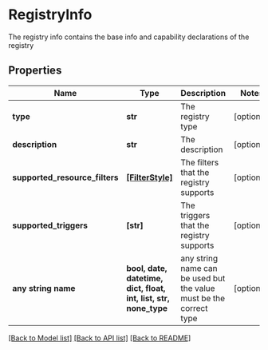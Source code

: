 # RegistryInfo

The registry info contains the base info and capability declarations of the registry

## Properties
Name | Type | Description | Notes
------------ | ------------- | ------------- | -------------
**type** | **str** | The registry type | [optional] 
**description** | **str** | The description | [optional] 
**supported_resource_filters** | [**[FilterStyle]**](FilterStyle.md) | The filters that the registry supports | [optional] 
**supported_triggers** | **[str]** | The triggers that the registry supports | [optional] 
**any string name** | **bool, date, datetime, dict, float, int, list, str, none_type** | any string name can be used but the value must be the correct type | [optional]

[[Back to Model list]](../README.md#documentation-for-models) [[Back to API list]](../README.md#documentation-for-api-endpoints) [[Back to README]](../README.md)


